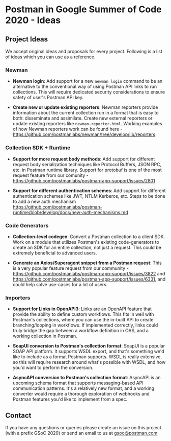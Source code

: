 Postman in Google Summer of Code 2020 - Ideas
=============================================

## Project Ideas

We accept original ideas and proposals for every project. Following is a list of ideas which you can use as a reference.

### Newman

* **Newman login**: Add support for a new `newman login` command to be an alternative to the conventional way of using Postman API links to run collections. This will require dedicated security considerations to ensure safety of user's Postman API key.

* **Create new or update existing reporters**: Newman reporters provide information about the current collection run in a format that is easy to both: disseminate and assimilate. Create new external reporters or update existing reporters like `newman-reporter-html`. Working examples of how Newman reporters work can be found here - https://github.com/postmanlabs/newman/tree/develop/lib/reporters

### Collection SDK + Runtime
* **Support for more request body methods**: Add support for different request body serialization techniques like Protocol Buffers, JSON RPC, etc. in Postman runtime library. Support for protobuf is one of the most request feature from our comunity - https://github.com/postmanlabs/postman-app-support/issues/2801

* **Support for different authentication schemes**: Add support for different authentication schemes like JWT, NTLM Kerberos, etc.
Steps to be done to add a new auth mechanism https://github.com/postmanlabs/postman-runtime/blob/develop/docs/new-auth-mechanisms.md

### Code Generators

* **Collection-level codegen**: Convert a Postman collection to a client SDK. Work on a module that utilizes Postman's existing code-generators to create an SDK for an entire collection, not just a request. This could be extremely beneficial to advanced users.

* **Generate an Axios/Superagent snippet from a Postman request**: This is a very popular feature request from our community - https://github.com/postmanlabs/postman-app-support/issues/3822 and https://github.com/postmanlabs/postman-app-support/issues/6331, and could help solve use-cases for a lot of users.

### Importers

* **Support for Links in OpenAPI3**: Links are an OpenAPI feature that provide the ability to define custom workflows. This fits in well with Postman's collections, where you can use the in-built API to create branching/looping in workflows. If implemented correctly, links could truly bridge the gap between a workflow definition in OAS, and a working collection in Postman.

* **SoapUI conversion to Postman's collection format**: SoapUI is a popular SOAP API platform. It supports WSDL export, and that's something we'd like to include as a format Postman supports. WSDL is really extensive, so this will require research around what's possible with WSDL, and how you'd want to perform the conversion.

* **AsyncAPI conversion to Postman's collection format**: AsyncAPI is an upcoming schema format that supports messaging-based API communication patterns. It's a relatively new format, and a working converter would require a thorough exploration of webhooks and Postman features you'd like to implement from a spec.

## Contact

If you have any questions or queries please create an issue on this project (with a prefix GSoC 2020) or send an email to us at gsoc@postman.com
